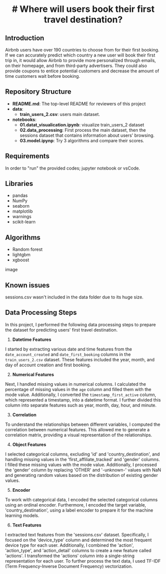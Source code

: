 <div align="center">
    <h1># Where will users book their first travel destination?</h1>
</div>


## Introduction
Airbnb users have over 190 countries to choose from for their first booking. If we can accurately predict which country a new user will book their first trip in, it would allow Airbnb to provide more personalized through emails, on their homepage, and from third-party advertisers. They could also provide coupons to entice potential customers and decrease the amount of time customers wait before booking.

## Repository Structure
* **README.md**: The top-level README for reviewers of this project
* **data**:
    - **train_users_2.csv**: users main dataset. 
* **notebooks**:
    - **01.datat_visualication.ipynb**: visualize train_users_2 dataset
    - **02.data_processing**: First process the main dataset, then the sessions dataset that contains information about users' browsing.
    - **03.model.ipynp**: Try 3 algorithms and compare their scores.

 ## Requirements
In order to "run" the provided codes; jupyter notebook or vsCode.

## Libraries
* pandas
* NumPy
* seaborn 
* matplotlib
* warnings
* scikit-learn

## Algorithms
* Random forest
* lightgbm
* xgboost

image

## Known issues
sessions.csv wasn't included in the data folder due to its huge size. 

## Data Processing Steps

In this project, I performed the following data processing steps to prepare the dataset for predicting users' first travel destination.

1. **Datetime Features**

I started by extracting various date and time features from the `date_account_created` and `date_first_booking` columns in the `train_users_2.csv` dataset. These features included the year, month, and day of account creation and first booking.

2. **Numerical Features**

Next, I handled missing values in numerical columns. I calculated the percentage of missing values in the `age` column and filled them with the mode value. Additionally, I converted the `timestamp_first_active` column, which represented a timestamp, into a datetime format. I further divided this column into separate features such as year, month, day, hour, and minute.

3. **Correlation**

To understand the relationships between different variables, I computed the correlation between numerical features. This allowed me to generate a correlation matrix, providing a visual representation of the relationships.

4. **Object Features**

I selected categorical columns, excluding 'id' and 'country_destination', and handling missing values in the 'first_affiliate_tracked' and 'gender' columns. I filled these missing values with the mode value. Additionally, I processed the 'gender' column by replacing 'OTHER' and '-unknown-' values with NaN and generating random values based on the distribution of existing gender values.

5. **Encoder**

To work with categorical data, I encoded the selected categorical columns using an ordinal encoder. Furthermore, I encoded the target variable, 'country_destination', using a label encoder to prepare it for the machine learning models.

6. **Text Features**

I extracted text features from the 'sessions.csv' dataset. Specifically, I focused on the 'device_type' column and determined the most frequent device type for each user. Additionally, I combined the 'action', 'action_type', and 'action_detail' columns to create a new feature called 'actions'. I transformed the 'actions' column into a single-string representation for each user. To further process the text data, I used TF-IDF (Term Frequency-Inverse Document Frequency) vectorization.

